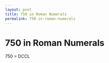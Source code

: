 ```yaml
---
layout: post
title: 750 in Roman Numerals
permalink: 750-in-roman-numerals
---
```


# 750 in Roman Numerals

750 = DCCL
